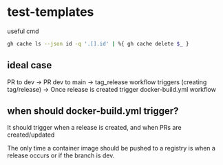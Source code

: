 # test-templates

useful cmd

``` bash
gh cache ls --json id -q '.[].id' | %{ gh cache delete $_ }
```

## ideal case

PR to dev -> PR dev to main -> tag_release workflow triggers (creating tag/release) -> Once release is created trigger docker-build.yml workflow

## when should docker-build.yml trigger?

It should trigger when a release is created, and when PRs are created/updated

The only time a container image should be pushed to a registry is when a release occurs or if the branch is dev.


